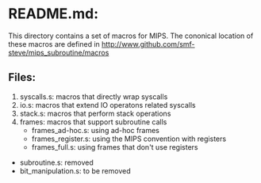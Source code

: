 # README.md:

This directory contains a set of macros for MIPS.
The cononical location of these macros are defined in 
http://www.github.com/smf-steve/mips_subroutine/macros


## Files:
1. syscalls.s: macros that directly wrap syscalls
1. io.s: macros that extend IO operatons related syscalls
1. stack.s: macros that perform stack operations
1. frames: macros that support subroutine calls
   - frames_ad-hoc.s:  using ad-hoc frames
   - frames_register.s: using  the MIPS convention with registers
   - frames_full.s: using frames that don't use registers
* subroutine.s: removed
* bit_manipulation.s:  to be removed  

